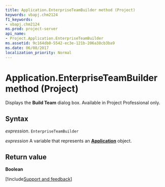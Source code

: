```yaml
---
title: Application.EnterpriseTeamBuilder method (Project)
keywords: vbapj.chm2124
f1_keywords:
- vbapj.chm2124
ms.prod: project-server
api_name:
- Project.Application.EnterpriseTeamBuilder
ms.assetid: 9c164db0-5542-ec3e-121b-206a38cb3ba9
ms.date: 06/08/2017
localization_priority: Normal
---
```



# Application.EnterpriseTeamBuilder method (Project)

Displays the  **Build Team** dialog box. Available in Project Professional only.


## Syntax

_expression_. `EnterpriseTeamBuilder`

_expression_ A variable that represents an **[Application](Project.Application.md)** object.


## Return value

 **Boolean**

[!include[Support and feedback](~/includes/feedback-boilerplate.md)]